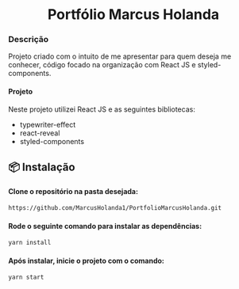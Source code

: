 
<h1 align="center"> Portfólio Marcus Holanda</h1>
 
<h3 align="left">Descrição</h3> 
 
<p align="left">Projeto criado com o intuito de me apresentar para quem deseja me conhecer, código focado na organização com React JS e styled-components.</p>
 
 <h4 align="left">Projeto</h4>
<p>Neste projeto utilizei React JS e as seguintes bibliotecas:</p>

* typewriter-effect
* react-reveal
* styled-components
 
## 📦 Instalação

#### Clone o repositório na pasta desejada: 
```bash
https://github.com/MarcusHolanda1/PortfolioMarcusHolanda.git
```
#### Rode o seguinte comando para instalar as dependências: 
```bash
yarn install
```
#### Após instalar, inicie o projeto com o comando: 
```bash
yarn start
```
